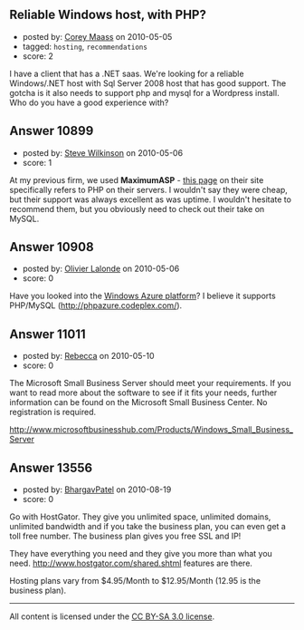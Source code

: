 ## Reliable Windows host, with PHP?

- posted by: [Corey Maass](https://stackexchange.com/users/-1/325-corey-maass) on 2010-05-05
- tagged: `hosting`, `recommendations`
- score: 2

I have a client that has a .NET saas. We're looking for a reliable Windows/.NET host with Sql Server 2008 host that has good support. The gotcha is it also needs to support php and mysql for a Wordpress install. Who do you have a good experience with?


## Answer 10899

- posted by: [Steve Wilkinson](https://stackexchange.com/users/-1/2177-steve-wilkinson) on 2010-05-06
- score: 1

<p>At my previous firm, we used <strong>MaximumASP</strong> - <a href="http://www.maximumasp.com/promo/ws2008.aspx" rel="nofollow">this page</a> on their site specifically refers to PHP on their servers.  I wouldn't say they were cheap, but their support was always excellent as was uptime.  I wouldn't hesitate to recommend them, but you obviously need to check out their take on MySQL.</p>



## Answer 10908

- posted by: [Olivier Lalonde](https://stackexchange.com/users/-1/1030-olivier-lalonde) on 2010-05-06
- score: 0

<p>Have you looked into the <a href="http://www.microsoft.com/windowsazure/" rel="nofollow">Windows Azure platform</a>? I believe it supports PHP/MySQL (<a href="http://phpazure.codeplex.com/" rel="nofollow">http://phpazure.codeplex.com/</a>).</p>



## Answer 11011

- posted by: [Rebecca](https://stackexchange.com/users/-1/3207-rebecca) on 2010-05-10
- score: 0

The Microsoft Small Business Server should meet your requirements. If you want to read more about the software to see if it fits your needs, further information can be found on the Microsoft Small Business Center.  No registration is required.

http://www.microsoftbusinesshub.com/Products/Windows_Small_Business_Server


## Answer 13556

- posted by: [BhargavPatel](https://stackexchange.com/users/-1/3998-bhargavpatel) on 2010-08-19
- score: 0

Go with HostGator. They give you unlimited space, unlimited domains, unlimited bandwidth and if you take the business plan, you can even get a toll free number. The business plan gives you free SSL and IP!

They have everything you need and they give you more than what you need. 
http://www.hostgator.com/shared.shtml
features are there. 

Hosting plans vary from $4.95/Month to $12.95/Month (12.95 is the business plan).




---

All content is licensed under the [CC BY-SA 3.0 license](https://creativecommons.org/licenses/by-sa/3.0/).
